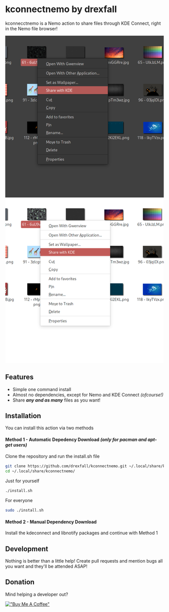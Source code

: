 # kconnectnemo by drexfall
kconnecctnemo is a Nemo action to share files through KDE Connect, right in the Nemo file browser!

![image info](./screenshots/dark_mode.png)
![image info](./screenshots/light_mode.png)

## Features

- Simple one command install
- Almost no dependencies, except for Nemo and KDE Connect _(ofcourse!)_
- Share **_any and as many_** files as you want!

## Installation

You can install this action via two methods

#### Method 1 - Automatic Depedency Download _(only for pacman and apt-get users)_

Clone the repository and run the install&#46;sh file

```sh
git clone https://github.com/drexfall/kconnectnemo.git ~/.local/share/kconnectnemo/
cd ~/.local/share/kconnectnemo/ 
```

Just for yourself
```sh
./install.sh
```

For everyone

```sh
sudo ./install.sh
```

#### Method 2 - Manual Dependency Download

Install the kdeconnect and libnotify packages and continue with Method 1

## Development

Nothing is better than a little help!
Create pull requests and mention bugs all you want and they'll be attended ASAP!

## Donation

Mind helping a developer out?

[!["Buy Me A Coffee"](https://www.buymeacoffee.com/assets/img/custom_images/orange_img.png)](https://www.buymeacoffee.com/drexfall)
